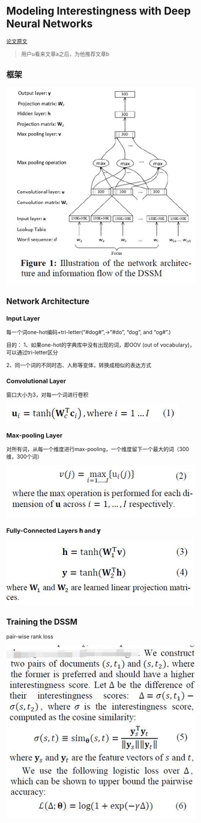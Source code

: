 # Modeling Interestingness with Deep Neural Networks

[论文原文](https://github.com/chenboability/RecommenderSystem-Paper/blob/master/Deep%20Learning/paper/Modeling%20interestingness%20with%20deep%20neural%20networks.pdf)

> 用户u看来文章a之后，为他推荐文章b

## 框架

![](res/128.jpg)

## Network Architecture

### Input Layer

每一个词one-hot编码+tri-letter(“#dog#”,->“#do”, “dog”, and “og#”.)

目的：
1、如果one-hot的字典库中没有出现的词，即OOV (out of vocabulary)，可以通过tri-letter区分

2、同一个词的不同时态、人称等变体，转换成相似的表达方式

### Convolutional Layer

窗口大小为3，对每一个词进行卷积

![](res/129.jpg)

### Max-pooling Layer

对所有词，从每一个维度进行max-pooling，一个维度留下一个最大的词（300维，300个词）

![](res/130.jpg)

### Fully-Connected Layers 𝐡 and 𝐲

![](res/131.jpg)

## Training the DSSM

pair-wise rank loss

![](res/132.jpg)
![](res/133.jpg)
![](res/134.jpg)